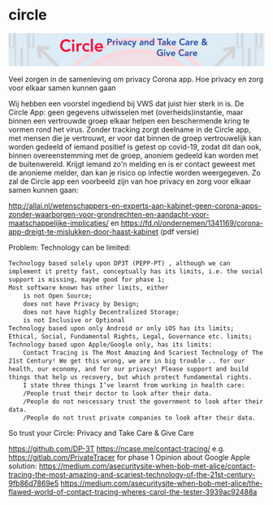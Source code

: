 # circle

![alt text](https://raw.githubusercontent.com/stefan52a/circle/master/header.png)

Veel zorgen in de samenleving om privacy Corona app. Hoe privacy en zorg voor elkaar samen kunnen gaan

Wij hebben een voorstel ingediend bij VWS dat juist hier sterk in is. De Circle App: geen gegevens uitwisselen met (overheids)instantie, maar binnen een vertrouwde groep elkaar helpen een beschermende kring te vormen rond het virus. Zonder tracking zorgt deelname in de Circle app, met mensen die je vertrouwt, er voor dat binnen de groep vertrouwelijk kan worden gedeeld of iemand positief is getest op covid-19, zodat dit dan ook, binnen overeenstemming met de groep, anoniem gedeeld kan worden met de buitenwereld. Krijgt iemand zo'n melding en is er contact geweest met de anonieme melder, dan kan je risico op infectie worden weergegeven.
Zo zal de Circle app een voorbeeld zijn van hoe privacy en zorg voor elkaar samen kunnen gaan:


http://allai.nl/wetenschappers-en-experts-aan-kabinet-geen-corona-apps-zonder-waarborgen-voor-grondrechten-en-aandacht-voor-maatschappelijke-implicaties/
en
https://fd.nl/ondernemen/1341169/corona-app-dreigt-te-mislukken-door-haast-kabinet (pdf versie)


Problem: Technology can be limited:

    Technology based solely upon DP3T (PEPP-PT) , although we can implement it pretty fast, conceptually has its limits, i.e. the social support is missing, maybe good for phase 1;
    Most software known has other limits, either
        is not Open Source;
        does not have Privacy by Design;​
        does not have highly Decentralized Storage;
        is not Inclusive or Optional
    Technology based upon only Android or only iOS has its limits;
    Ethical, Social, Fundamental Rights, Legal, Governance etc. limits;
    Technology based upon Apple/Google only, has its limits:
        Contact Tracing is The Most Amazing And Scariest Technology of The 21st Century! We get this wrong, we are in big trouble .. for our health, our economy, and for our privacy! Please support and build things that help us recovery, but which protect fundamental rights.​
        I state three things I’ve learnt from working in health care:
        /People trust their doctor to look after their data.
        /People do not nescessary trust the government to look after their data.
        /People do not trust private companies to look after their data.

So trust your Circle:
Privacy and Take Care & 
                    Give Care


https://github.com/DP-3T
https://ncase.me/contact-tracing/
e.g. https://gitlab.com/PrivateTracer for phase 1
Opinion about Google Apple solution: 
https://medium.com/asecuritysite-when-bob-met-alice/contact-tracing-the-most-amazing-and-scariest-technology-of-the-21st-century-9fb86d7869e5
https://medium.com/asecuritysite-when-bob-met-alice/the-flawed-world-of-contact-tracing-wheres-carol-the-tester-3939ac92488a


